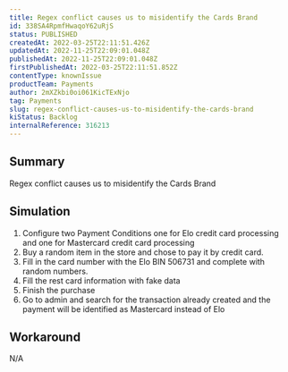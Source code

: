 ```yaml
---
title: Regex conflict causes us to misidentify the Cards Brand
id: 338SA4RpmfHwaqoY62uRjS
status: PUBLISHED
createdAt: 2022-03-25T22:11:51.426Z
updatedAt: 2022-11-25T22:09:01.048Z
publishedAt: 2022-11-25T22:09:01.048Z
firstPublishedAt: 2022-03-25T22:11:51.852Z
contentType: knownIssue
productTeam: Payments
author: 2mXZkbi0oi061KicTExNjo
tag: Payments
slug: regex-conflict-causes-us-to-misidentify-the-cards-brand
kiStatus: Backlog
internalReference: 316213
---
```


## Summary



Regex conflict causes us to misidentify the Cards Brand



## Simulation



1. Configure two Payment Conditions one for Elo credit card processing and one for Mastercard credit card processing
2. Buy a random item in the store and chose to pay it by credit card.
3. Fill in the card number with the Elo BIN 506731 and complete with random numbers.
4. Fill the rest card information with fake data
5. Finish the purchase
6. Go to admin and search for the transaction already created and the payment will be identified as Mastercard instead of Elo




## Workaround



N/A

